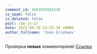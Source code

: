 ```yaml
---
comment_id: 1663593934236
is_spam: false
is_deleted: false
post: /de-js-2/
date: 2022-09-19 13:25:34 +0000
author_fullname: 'Ivan Grishaev'
---
```


Проверка **новых** комментариев! [Ссылка](https://www.youtube.com/watch?v=ODLbiQsweCE)
